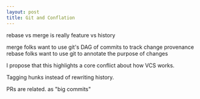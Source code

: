 ```yaml
---
layout: post
title: Git and Conflation
---
```


rebase vs merge
is really
feature vs history

merge folks want to use git's DAG of commits to track change provenance
rebase folks want to use git to annotate the purpose of changes

I propose that this highlights a core conflict about
how VCS works.

Tagging hunks
instead of rewriting history.

PRs are related.
as "big commits"
